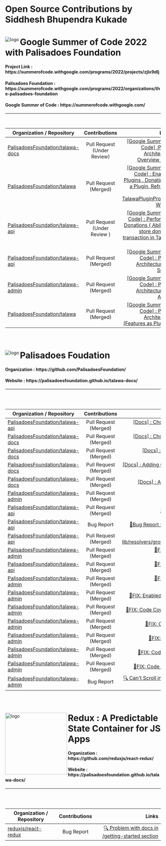 # Open Source Contributions by Siddhesh Bhupendra Kukade

<div >
<img align="left" src="https://user-images.githubusercontent.com/65951872/201648393-819e096e-46ff-47e9-90dc-840f76afee62.png" alt="logo"/>
<h1 align="left">Google Summer of Code 2022 with Palisadoes Foundation </h1>
<h4 align="left"> Project Link : https://summerofcode.withgoogle.com/programs/2022/projects/zjlx9dIj </h4>
<h4 align="left"> Palisadoes Foundation : https://summerofcode.withgoogle.com/programs/2022/organizations/the-palisadoes-foundation </h4>
<h4 align="left"> Google Summer of Code : https://summerofcode.withgoogle.com/ </h4>
</div>

---

<br/>

Organization / Repository   |      Contributions      |  Links |
|----------|:-------------:|------:|
| [PalisadoesFoundation/talawa-docs](https://github.com/PalisadoesFoundation/talawa-docs) |  Pull Request (Under Review)| [ [Google Summer of Code] :Plugin Architecture Overview Page ](https://github.com/PalisadoesFoundation/talawa-docs/pull/254) |
| [PalisadoesFoundation/talawa](https://github.com/PalisadoesFoundation/talawa) |  Pull Request (Merged)| [ [Google Summer of Code] :  Enabling Plugins , Donation as a Plugin, Refractor for TalawaPluginProvider Widget  ](https://github.com/PalisadoesFoundation/talawa/pull/1355) |
[PalisadoesFoundation/talawa-api](https://github.com/PalisadoesFoundation/talawa-api) |  Pull Request (Under Review )| [ [Google Summer of Code] : Performing Donations ( Ability to store donation transaction in Talwa-api ) ](https://github.com/PalisadoesFoundation/talawa-api/pull/756) |
[PalisadoesFoundation/talawa-api](https://github.com/PalisadoesFoundation/talawa-api) |  Pull Request (Merged)| [ [Google Summer of Code] : Plugin Architecture for Server  ](https://github.com/PalisadoesFoundation/talawa-api/pull/730) |
[PalisadoesFoundation/talawa-admin](https://github.com/PalisadoesFoundation/talawa-admin) |  Pull Request (Merged) | [ [Google Summer of Code] : Plugin Architecture for Admin ](https://github.com/PalisadoesFoundation/talawa-admin/pull/355) |
[PalisadoesFoundation/talawa](https://github.com/PalisadoesFoundation/talawa) |  Pull Request (Merged) | [ [Google Summer of Code] : Plugin Architecture (Features as Plugins) ](https://github.com/PalisadoesFoundation/talawa/pull/1340) |

<br/>

<div >
<img align="left" src="https://user-images.githubusercontent.com/65951872/201641421-a5048923-3f8b-4ce4-85b5-4974548ab964.png" alt="logo"/>
<h1 align="left">Palisadoes Foudation </h1>
<h4 align="left"> Organization : https://github.com/PalisadoesFoundation/ </h4>
<h4 align="left"> Website : https://palisadoesfoundation.github.io/talawa-docs/ </h4>
</div>

---
<br/>
<br/>

Organization / Repository   |      Contributions      |  Links |
|----------|:-------------:|------:|
| [PalisadoesFoundation/talawa-api](https://github.com/PalisadoesFoundation/talawa-api) |  Pull Request (Merged)| [ [Docs] : Chores : Docusaurus Upgrade to 2.1.0 (latest) for #243 ](https://github.com/PalisadoesFoundation/talawa-docs/pull/245) |
| [PalisadoesFoundation/talawa-docs](https://github.com/PalisadoesFoundation/talawa-docs) |  Pull Request (Merged)| [ [Docs] : Chores : Docusaurus Upgrade to 2.1.0 (latest) for #243 ](https://github.com/PalisadoesFoundation/talawa-docs/pull/245) |
| [PalisadoesFoundation/talawa-docs](https://github.com/PalisadoesFoundation/talawa-docs) |  Pull Request (Merged)| [ [Docs] : Creating Overview page for talawa application in docs](https://github.com/PalisadoesFoundation/talawa-docs/pull/249) |
| [PalisadoesFoundation/talawa-docs](https://github.com/PalisadoesFoundation/talawa-docs) |  Pull Request (Merged)| [ [Docs] : Adding Overview page for talawa-admin in docs](https://github.com/PalisadoesFoundation/talawa-docs/pull/250) |
| [PalisadoesFoundation/talawa-docs](https://github.com/PalisadoesFoundation/talawa-docs) |  Pull Request (Merged)| [ [Docs] : Added Templates for Issues and PRs](https://github.com/PalisadoesFoundation/talawa-docs/pull/238) |
[PalisadoesFoundation/talawa-admin](https://github.com/PalisadoesFoundation/talawa-admin) |  Pull Request (Merged) | [🐛FIX: [Bug Fix] : Prettier fix ](https://github.com/PalisadoesFoundation/talawa-admin/pull/346) |
[PalisadoesFoundation/talawa-api](https://github.com/PalisadoesFoundation/talawa-api) |  Pull Request (Merged) | [🐛FIX: [Bug Fix] : npm run setup bug ](https://github.com/PalisadoesFoundation/talawa-api/pull/714) |
[PalisadoesFoundation/talawa-api](https://github.com/PalisadoesFoundation/talawa-api) |  Bug Report | [🐛Bug Report : npm run setup compiles with error ](https://github.com/PalisadoesFoundation/talawa-api/issues/712) |
 [PalisadoesFoundation/talawa-api](https://github.com/PalisadoesFoundation/talawa-api) |  Pull Request (Merged) | [🐛FIX: Code Coverage: 🤖 Test for lib/resolvers/group_chat_query/groupChats.jsGroup ](https://github.com/PalisadoesFoundation/talawa-api/pull/710) |
 [PalisadoesFoundation/talawa-admin](https://github.com/PalisadoesFoundation/talawa-admin) |  Pull Request (Merged) | [🐛FIX: Code Coverage: Create tests for rc/state/action-creators/index.ts ](https://github.com/PalisadoesFoundation/talawa-admin/pull/339) |
 [PalisadoesFoundation/talawa-api](https://github.com/PalisadoesFoundation/talawa-api) |  Pull Request (Merged) | [🐛FIX: Code Coverage: Create tests for groupChatMessages.js ](https://github.com/PalisadoesFoundation/talawa-api/pull/709) |
| [PalisadoesFoundation/talawa-admin](https://github.com/PalisadoesFoundation/talawa-admin) |  Pull Request (Merged) | [🐛FIX: Code Coverage: Create tests for plugin.helper.ts](https://github.com/PalisadoesFoundation/talawa-admin/pull/338) |
| [PalisadoesFoundation/talawa-admin](https://github.com/PalisadoesFoundation/talawa-admin) |  Pull Request (Merged) | [🐛FIX: Enabled Scrolling On register page Merged](https://github.com/PalisadoesFoundation/talawa-admin/pull/291) |
| [PalisadoesFoundation/talawa-admin](https://github.com/PalisadoesFoundation/talawa-admin) |  Pull Request (Merged) | [🐛FIX: Code Coverage: Create tests for src/index.ts](https://github.com/PalisadoesFoundation/talawa-admin/pull/296) |
| [PalisadoesFoundation/talawa-admin](https://github.com/PalisadoesFoundation/talawa-admin) |  Pull Request (Merged) | [🐛FIX: Code Coverage: Test plugin reducer](https://github.com/PalisadoesFoundation/talawa-admin/pull/318) |
| [PalisadoesFoundation/talawa-admin](https://github.com/PalisadoesFoundation/talawa-admin) |  Pull Request (Merged) | [🐛FIX: Code Coverage: Test src test store ](https://github.com/PalisadoesFoundation/talawa-admin/pull/310) |
| [PalisadoesFoundation/talawa-admin](https://github.com/PalisadoesFoundation/talawa-admin) |  Pull Request (Merged) | [🐛FIX: Code Coverage: Add test route reducer ](https://github.com/PalisadoesFoundation/talawa-admin/pull/320) |
| [PalisadoesFoundation/talawa-admin](https://github.com/PalisadoesFoundation/talawa-admin) |  Pull Request (Merged) | [🐛FIX: Code Coverage: Testing Render.helper.ts ](https://github.com/PalisadoesFoundation/talawa-admin/pull/321) |
| [PalisadoesFoundation/talawa-admin](https://github.com/PalisadoesFoundation/talawa-admin) |  Bug Report  | [🔍 Can't Scroll in the register page of talawa-admin home page](https://github.com/PalisadoesFoundation/talawa-admin/issues/290) |
<br/>


<div >
<img height="200px" width="200px"  align="left" src="https://user-images.githubusercontent.com/65951872/201647401-3904b356-64d7-454f-9868-4a0a68e92e92.png" alt="logo"/>
<h1 align="left">Redux :  A Predictable State Container for JS Apps  </h1>
<h4 align="left"> Organization : https://github.com/reduxjs/react-redux/ </h4>
<h4 align="left"> Website : https://palisadoesfoundation.github.io/talawa-docs/ </h4>
</div>

---
<br/>
<br/>



Organization / Repository   |      Contributions      |  Links |
|----------|:-------------:|------:|
| [reduxjs/react-redux](https://github.com/reduxjs/react-redux/) |  Bug Report  | [🔍 Problem with docs in /getting-started section](https://github.com/reduxjs/react-redux/issues/1727) |





